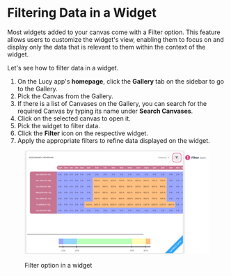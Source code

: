 # Filtering Data in a Widget

Most widgets added to your canvas come with a Filter option. This feature allows users to customize the widget's view, enabling them to focus on and display only the data that is relevant to them within the context of the widget.

Let's see how to filter data in a widget.

1. On the Lucy app's **homepage**, click the **Gallery** tab on the sidebar to go to the Gallery.
2. Pick the Canvas from the Gallery.
3. If there is a list of Canvases on the Gallery, you can search for the required Canvas by typing its name under **Search Canvases**.
4. Click on the selected canvas to open it.
5. Pick the widget to filter data.
6. Click the **Filter** icon on the respective widget.&#x20;
7. Apply the appropriate filters to refine data displayed on the widget.

<figure><img src="../../.gitbook/assets/LC_Filtering Data in a Widget_S2.png" alt=""><figcaption><p>Filter option in a widget</p></figcaption></figure>
